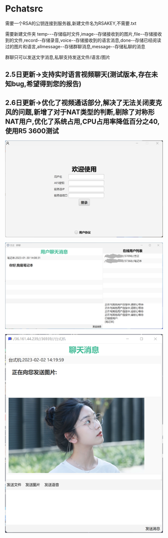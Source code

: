 # Pchatsrc

需要一个RSA的公钥连接到服务器,新建文件名为RSAKEY,不需要.txt

需要新建文件夹 temp---存储临时文件,image--存储接收到的图片,file--存储接收到的文件,record--存储录音,voice--存储接收到的语言消息,done--存储已经阅读过的图片和语言,allmessage--存储群聊消息,message--存储私聊的消息

群聊只可以发送文字消息,私聊支持发送文件/语言/图片
## 2.5日更新->支持实时语言视频聊天(测试版本,存在未知bug,希望得到您的报告)
## 2.6日更新->优化了视频通话部分,解决了无法关闭麦克风的问题,新增了对于NAT类型的判断,剔除了对称形NAT用户,优化了系统占用,CPU占用率降低百分之40,使用R5 3600测试


![image](登录.png)

![image](主界面.png)

![image](私聊.png)

